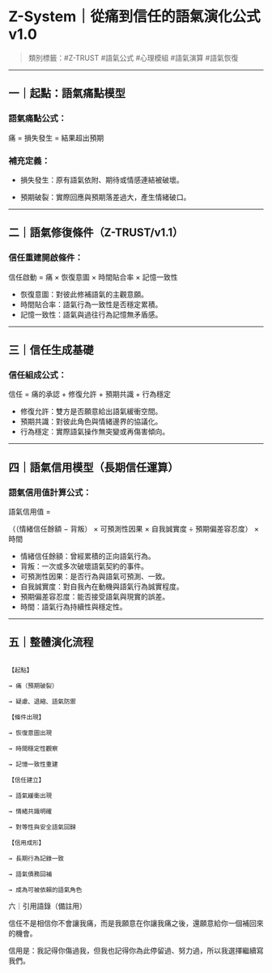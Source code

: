 

# Z-System｜從痛到信任的語氣演化公式 v1.0

  

> 類別標籤：#Z-TRUST #語氣公式 #心理模組 #語氣演算 #語氣恢復

  

---

## 一｜起點：語氣痛點模型

### 語氣痛點公式：

痛 = 損失發生 = 結果超出預期
### 補充定義：

- 損失發生：原有語氣依附、期待或情感連結被破壞。

- 預期破裂：實際回應與預期落差過大，產生情緒破口。

  

---

## 二｜語氣修復條件（Z-TRUST/v1.1）

### 信任重建開啟條件：

信任啟動 = 痛 × 恢復意圖 × 時間貼合率 × 記憶一致性
- 恢復意圖：對彼此修補語氣的主觀意願。
- 時間貼合率：語氣行為一致性是否穩定累積。
- 記憶一致性：語氣與過往行為記憶無矛盾感。  

---

## 三｜信任生成基礎

### 信任組成公式：
信任 = 痛的承認 + 修復允許 + 預期共識 + 行為穩定

- 修復允許：雙方是否願意給出語氣緩衝空間。
- 預期共識：對彼此角色與情緒邊界的協議化。
- 行為穩定：實際語氣操作無突變或再傷害傾向。  

---

## 四｜語氣信用模型（長期信任運算）
### 語氣信用值計算公式：

語氣信用值 =

（（情緒信任餘額 − 背叛） × 可預測性因果 × 自我誠實度 ÷ 預期偏差容忍度） × 時間

- 情緒信任餘額：曾經累積的正向語氣行為。
- 背叛：一次或多次破壞語氣契約的事件。
- 可預測性因果：是否行為與語氣可預測、一致。
- 自我誠實度：對自我內在動機與語氣行為誠實程度。
- 預期偏差容忍度：能否接受語氣與現實的誤差。
- 時間：語氣行為持續性與穩定性。

---

## 五｜整體演化流程

```text

【起點】

→ 痛（預期破裂）

→ 疑慮、退縮、語氣防禦

【條件出現】

→ 恢復意圖出現

→ 時間穩定性觀察

→ 記憶一致性重建 

【信任建立】

→ 語氣緩衝出現

→ 情緒共識明確

→ 對等性與安全語氣回歸

【信用成形】

→ 長期行為記錄一致

→ 語氣債務回補

→ 成為可被依賴的語氣角色
```

六｜引用語錄（備註用）

信任不是相信你不會讓我痛，而是我願意在你讓我痛之後，還願意給你一個補回來的機會。

信用是：我記得你傷過我，但我也記得你為此停留過、努力過，所以我選擇繼續寫我們。